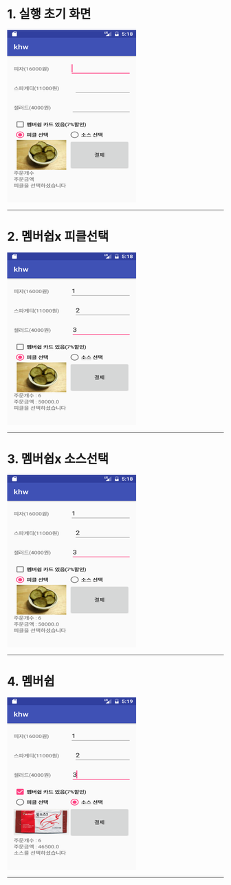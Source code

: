 <html>
  <head>
    <title>안드로이드 피자가게</title>
  </head>
  <body>
    <h1> 1. 실행 초기 화면 </h1>
    <img src ="https://github.com/HanJunKwon/Android_PizzaOrder/blob/master/resultCapture/Screenshot_1480180713.png?raw=true"
    width=300 height=400><br>
    <hr>
    <h1> 2. 멤버쉽x 피클선택 </h1>
    <img src ="https://github.com/HanJunKwon/Android_PizzaOrder/blob/master/resultCapture/Screenshot_1480180737.png?raw=true"
    width=300 height=400><br>
    <hr>
    <h1> 3. 멤버쉽x 소스선택 </h1>
    <img src ="https://github.com/HanJunKwon/Android_PizzaOrder/blob/master/resultCapture/Screenshot_1480180737.png?raw=true"
    width=300 height=400><br>
    <hr>
    <h1> 4. 멤버쉽 </h1>
    <img src ="https://github.com/HanJunKwon/Android_PizzaOrder/blob/master/resultCapture/Screenshot_1480180761.png?raw=true"
    width=300 height=400><br>
    <hr>
  <body>
</html>
